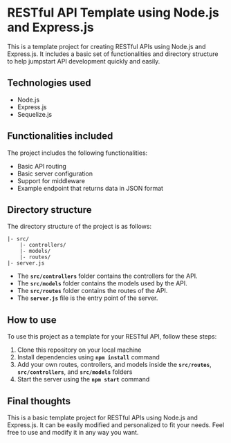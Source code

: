 # **RESTful API Template using Node.js and Express.js**

This is a template project for creating RESTful APIs using Node.js and Express.js. It includes a basic set of functionalities and directory structure to help jumpstart API development quickly and easily.

## **Technologies used**

- Node.js
- Express.js
- Sequelize.js

## **Functionalities included**

The project includes the following functionalities:

- Basic API routing
- Basic server configuration
- Support for middleware
- Example endpoint that returns data in JSON format

## **Directory structure**

The directory structure of the project is as follows:

```
|- src/
    |- controllers/
    |- models/
    |- routes/
|- server.js
```

- The **`src/controllers`** folder contains the controllers for the API.
- The **`src/models`** folder contains the models used by the API.
- The **`src/routes`** folder contains the routes of the API.
- The **`server.js`** file is the entry point of the server.

## **How to use**

To use this project as a template for your RESTful API, follow these steps:

1. Clone this repository on your local machine
2. Install dependencies using **`npm install`** command
3. Add your own routes, controllers, and models inside the **`src/routes`**, **`src/controllers`**, and **`src/models`** folders
4. Start the server using the **`npm start`** command

## **Final thoughts**

This is a basic template project for RESTful APIs using Node.js and Express.js. It can be easily modified and personalized to fit your needs. Feel free to use and modify it in any way you want.
